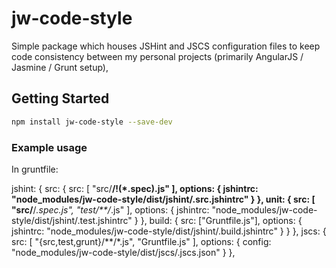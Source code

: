 # jw-code-style

Simple package which houses JSHint and JSCS configuration files to keep code consistency between my personal projects (primarily AngularJS /  Jasmine / Grunt setup),

## Getting Started

```bash
npm install jw-code-style --save-dev
```

### Example usage

In gruntfile:

jshint: {
            src: {
                src: [
                    "src/**/!(*.spec).js"
                ],
                options: {
                    jshintrc: "node_modules/jw-code-style/dist/jshint/.src.jshintrc"
                }
            },
            unit: {
                src: [
                    "src/**/*.spec.js",
                    "test/**/*.js"
                ],
                options: {
                    jshintrc: "node_modules/jw-code-style/dist/jshint/.test.jshintrc"
                }
            },
            build: {
                src: ["Gruntfile.js"],
                options: {
                    jshintrc: "node_modules/jw-code-style/dist/jshint/.build.jshintrc"
                }
            }
        },
        jscs: {
            src: [
                "{src,test,grunt}/**/*.js",
                "Gruntfile.js"
            ],
            options: {
                config: "node_modules/jw-code-style/dist/jscs/.jscs.json"
            }
        },


